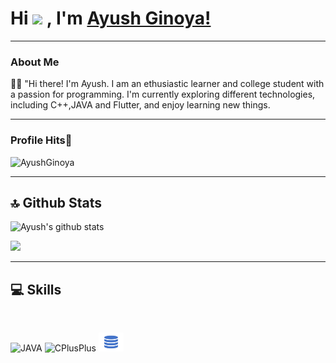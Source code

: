 


<h1> Hi <img src="https://media.giphy.com/media/hvRJCLFzcasrR4ia7z/giphy.gif" width="25px"> , I'm <a href="https://portfolios.talentsprint.com/~sonal_k/" target="blank">Ayush Ginoya!</a></h1>

---
### About Me



:man_technologist: "Hi there! I'm Ayush. I am an ethusiastic learner and college student with a passion for programming. I'm currently exploring different technologies, including C++,JAVA and Flutter, and enjoy learning new things.


---
### Profile Hits🔳
<p align="left"> <img src="https://komarev.com/ghpvc/?username=AyushGinoya&label=Profile%20views&color=0e75b6&style=flat" alt="AyushGinoya" /> </p>


---
## 🔝 Github Stats

![Ayush's github stats](https://github-readme-stats.vercel.app/api?username=AyushGinoya&show_icons=true&theme=radical)



<div>

   
   <img height="180em" src="https://github-readme-streak-stats.herokuapp.com/?user=AyushGinoya&theme=chartreuse-dark&hide_border=true" />
   
</div>


---

## 💻 Skills
   
<div style="display: inline_block"><br>
  <p>
  <img alt="JAVA" height="30" width="40" src="https://cdn.jsdelivr.net/gh/devicons/devicon/icons/java/java-original.svg">
  <img alt="CPlusPlus" height="30" width="40" src="https://cdn.jsdelivr.net/gh/devicons/devicon/icons/cplusplus/cplusplus-original.svg">
  <img alt="SQL" height="30" width="40" src="https://raw.githubusercontent.com/github/explore/80688e429a7d4ef2fca1e82350fe8e3517d3494d/topics/sql/sql.png">
    
      
     
  </p>
</div>
